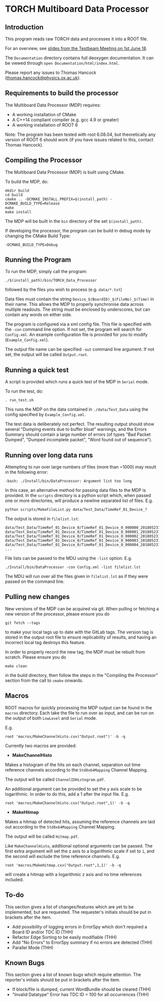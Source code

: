 # TORCH Multiboard Data Processor

## Introduction
This program reads raw TORCH data and processes it into a ROOT file.

For an overview, see [slides from the Testbeam Meeting on 1st June 18](https://indico.cern.ch/event/731827/contributions/3026751/attachments/1660291/2659581/Multiboard_Data_Processor.pdf).

The ```Documentation``` directory contains full deoxygen documentation. It can be viewed through ```open Documentation/html/index.html```.

Please report any issues to Thomas Hancock (thomas.hancock@physics.ox.ac.uk).

## Requirements to build the processor
The Multiboard Data Processor (MDP) requires:

* A working installation of CMake
* A C++14 compliant compiler (e.g. gcc 4.9 or greater)
* A working installation of ROOT 6

Note: The program has been tested with root 6.08.04, but theoretically any version of ROOT 6 should work (if you have issues related to this, contact Thomas Hancock).

## Compiling the Processor
The Multiboard Data Processor (MDP) is built using CMake.

To build the MDP, do:
```
mkdir build
cd build
cmake .. -DCMAKE_INSTALL_PREFIX=$(install_path) -DCMAKE_BUILD_TYPE=Release
make
make install
```

The MDP will be built in the ```bin``` directory of the set ```$(install_path)```.

If developing the processor, the program can be build in debug mode by changing the CMake Build Type:
```
-DCMAKE_BUILD_TYPE=Debug
```

## Running the Program
To run the MDP, simply call the program:
```
./$(install_path)/bin/TORCH_Data_Processor
```
followed by the files you wish to process (e.g. ```data/*.txt```)

Data files must contain the string ```Device_$(BoardID)_$(FileNo)_$(Time)``` in their name. This allows the MDP to properly synchronise data across multiple readouts. The string must be enclosed by underscores, but can contain any words on either side.

The program is configured via a xml config file. This file is specified with the ```-con``` command line option. If not set, the program will search for ```Config.xml```. An example configuration file is provided for you to modify (```Example_Config.xml```).

The output file name can be specified ```-out``` command line argument. If not set, the output will be called ```Output.root```.

## Running a quick test
A script is provided which runs a quick test of the MDP in ```Serial``` mode.

To run the test, do:
```
. run_test.sh
```

This runs the MDP on the data contained in ```./data/Test_Data``` using the config specified by ```Example_Config.xml```.

The test data is deliberately not perfect. The resulting output should show several "Dumping events due to buffer bloat" warnings, and the Errors Summary should contain a large number of errors (of types "Bad Packet Dumped", "Dumped incomplete packet", "Word found out of sequence").

## Running over long data runs

Attempting to run over large numbers of files (more than ~1000) may result in the following error:
```
-bash: ./Install/bin/DataProcessor: Argument list too long
```

In this case, an alternative method for passing data files to the MDP is provided. In the ```scripts``` directory is a python script which, when passed one or more directories, will produce a newline separated list of files. E.g.
```
python scripts/MakeFileList.py data/Test_Data/TimeRef_01_Device_?
```

The output is stored in ```filelist.lst```:
```
data/Test_Data/TimeRef_01_Device_0/TimeRef_01_Device_0_000000_20180523110722.txt
data/Test_Data/TimeRef_01_Device_0/TimeRef_01_Device_0_000001_20180523110738.txt
data/Test_Data/TimeRef_01_Device_0/TimeRef_01_Device_0_000002_20180523110753.txt
data/Test_Data/TimeRef_01_Device_0/TimeRef_01_Device_0_000003_20180523110809.txt
data/Test_Data/TimeRef_01_Device_0/TimeRef_01_Device_0_000004_20180523110823.txt
...
```

File lists can be passed to the MDU using the ```-list``` option. E.g.
```
./Install/bin/DataProcessor -con Config.xml -list filelist.lst
```

The MDU will run over all the files given in ```filelist.lst``` as if they were passed on the command line.

## Pulling new changes

New versions of the MDP can be acquired via git. When pulling or fetching a new version of the processor, please ensure you do
```
git fetch --tags
```
to make your local tags up to date with the GitLab tags. The version tag is stored in the output root file to ensure replicability of results, and having an incorrect local tag destroys this feature.

In order to properly record the new tag, the MDP must be rebuilt from scratch. Please ensure you do
```
make clean
```
in the build directory, then follow the steps in the "Compiling the Processor" section from the call to ```cmake``` onwards.

## Macros
ROOT macros for quickly processing the MDP output can be found in the ```macros``` directory. Each take the file to run over as input, and can be run on the output of both ```LowLevel``` and ```Serial``` mode.

E.g.
```
root 'macros/MakeChannelHisto.cxx("Output.root")' -b -q
```

Currently two macros are provided:

* **MakeChannelHisto**

Makes a histogram of the hits on each channel, separation out time reference channels according to the ```Std8x64Mapping``` Channel Mapping.

The output will be called ```ChannelIDHistogram.pdf```.

An additional argument can be provided to set the y axis scale to be logarithmic. In order to do this, add a 1 after the input file. E.g.
```
root 'macros/MakeChannelHisto.cxx("Output.root",1)' -b -q
```

* **MakeHitmap**

Makes a hitmap of detected hits, assuming the  reference channels are laid out according to the ```Std8x64Mapping``` Channel Mapping.

The output will be called ```Hitmap.pdf```.

Like ```MakeChannelHisto```, additional optional arguments can be passed. The first extra argument will set the z axis to a logarithmic scale if set to ```1```, and the second will exclude the time reference channels. E.g.
```
root 'macros/MakeHitmap.cxx("Output.root",1,1)' -b -q
```
will create a hitmap with a logarithmic z axis and no time references included.

## To-do

This section gives a list of changes/features which are yet to be implemented, but are requested. The requester's initials should be put in brackets after the item.

* Add possibility of logging errors in ErrorSpy which don't required a Board ID and/or TDC ID (THH)
* Refactor Edge Sorting to be easily modifiable (THH)
* Add "No Errors" to ErrorSpy summary if no errors are detected (THH)
* Parallel Mode (THH)

## Known Bugs

This section gives a list of known bugs which require attention. The reporter's initials should be put in brackets after the item.

* If block/file is dumped, current WordBundle should be cleared (THH)
* "Invalid Datatype" Error has TDC ID = 100 for all occurrences (THH)
